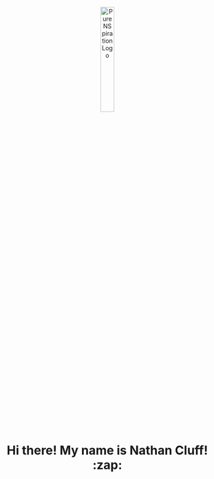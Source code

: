 <p align="center">
  <img src='https://avatars.githubusercontent.com/u/79126599?v=4' alt="PureNSpiration Logo" width="25%" height="auto"/>
</p>
<h1 align="center"> Hi there! My name is Nathan Cluff! :zap: </h1>


<!--
**ncluff003/ncluff003** is a ✨ _special_ ✨ repository because its `README.md` (this file) appears on your GitHub profile.

Here are some ideas to get you started:

- 🔭 I’m currently working on ...
- 🌱 I’m currently learning ...
- 👯 I’m looking to collaborate on ...
- 🤔 I’m looking for help with ...
- 💬 Ask me about ...
- 📫 How to reach me: ...
- 😄 Pronouns: ...
- ⚡ Fun fact: ...
-->
